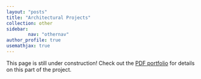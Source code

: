 ```yaml
---
layout: "posts"
title: "Architectural Projects"
collection: other
sidebar:
        nav: "othernav"
author_profile: true
usemathjax: true
---
```


This page is still under construction! Check out the [PDF portfolio](/portfolio.pdf) for details on this part of the project. 